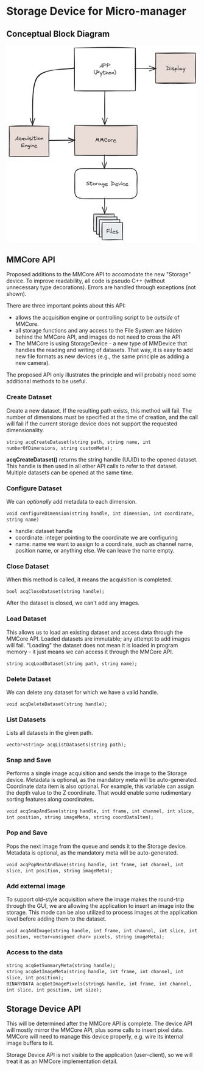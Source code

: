 # Storage Device for Micro-manager
## Conceptual Block Diagram
![alt text](./mm-python-app-2024-02-15-1225.png)

## MMCore API
Proposed additions to the MMCore API to accomodate the new "Storage" device. To improve readability, all code is pseudo C++ (without unnecessary type decorations). Errors are handled through exceptions (not shown).

There are three important points about this API:
- allows the acquisition engine or controlling script to be *outside* of MMCore. 
- all storage functions and any access to the File System are hidden behind the MMCore API, and images do not need to cross the API
- The MMCore is using StorageDevice - a new type of MMDevice that handles the reading and writing of datasets. That way, it is easy to add new file formats as new devices (e.g., the same principle as adding a new camera).

The proposed API only illustrates the principle and will probably need some additional methods to be useful.

### Create Dataset
Create a new dataset. If the resulting path exists, this method will fail. The number of dimensions must be specified at the time of creation, and the call will fail if the current storage device does not support the requested dimensionality.

``` 
string acqCreateDataset(string path, string name, int numberOfDimensions, string customMeta);
```

**acqCreateDataset()** returns the string handle (UUID) to the opened dataset. This handle is then used in all other API calls to refer to that dataset. Multiple datasets can be opened at the same time.

### Configure Dataset
We can *optionally* add metadata to each dimension.

```
void configureDimension(string handle, int dimension, int coordinate, string name)
```
- handle: dataset handle
- coordinate: integer pointing to the coordinate we are configuring
- name: name we want to assign to a coordinate, such as channel name, position name, or anything else. We can leave the name empty.


### Close Dataset
When this method is called, it means the acquisition is completed.

``` 
bool acqCloseDataset(string handle);
```
After the dataset is closed, we can't add any images.

### Load Dataset
This allows us to load an existing dataset and access data through the MMCore API. Loaded datasets are immutable; any attempt to add images will fail. "Loading" the dataset does not mean it is loaded in program memory - it just means we can access it through the MMCore API.

```
string acqLoadDataset(string path, string name);
```

### Delete Dataset
We can delete any dataset for which we have a valid handle.
```
void acqDeleteDataset(string handle);
```

### List Datasets
Lists all datasets in the given path.
```
vector<string> acqListDatasets(string path);
```

### Snap and Save
Performs a single image acquisition and sends the image to the Storage device. Metadata is optional, as the mandatory meta will be auto-generated. Coordinate data item is also optional. For example, this variable can assign the depth value to the Z coordinate. That would enable some rudimentary sorting features along coordinates.

```
void acqSnapAndSave(string handle, int frame, int channel, int slice, int position, string imageMeta, string coordDataItem);
```

### Pop and Save
Pops the next image from the queue and sends it to the Storage device. Metadata is optional, as the mandatory meta will be auto-generated.

```
void acqPopNextAndSave(string handle, int frame, int channel, int slice, int position, string imageMeta);
```
### Add external image

To support old-style acquisition where the image makes the round-trip through the GUI, we are allowing the application to insert an image into the storage. This mode can be also utilized to process images at the application level before adding them to the dataset.

```
void acqAddImage(string handle, int frame, int channel, int slice, int position, vector<unsigned char> pixels, string imageMeta);
```

### Access to the data
```
string acqGetSummaryMeta(string handle);
string acqGetImageMeta(string handle, int frame, int channel, int slice, int position);
BINARYDATA acqGetImagePixels(string& handle, int frame, int channel, int slice, int position, int size);
```

## Storage Device API
This will be determined after the MMCore API is complete. The device API will mostly mirror the MMCore API, plus some calls to insert pixel data. MMCore will need to manage this device properly, e.g. wire its internal image buffers to it.

Storage Device API is not visible to the application (user-client), so we will treat it as an MMCore implementation detail.


